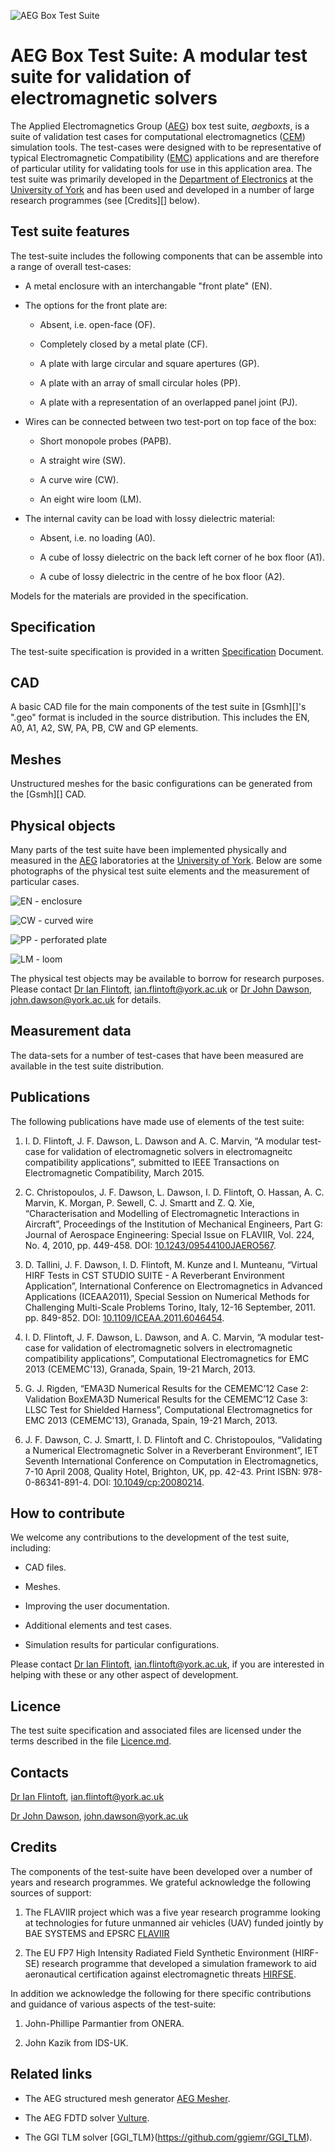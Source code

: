 ![](https://bytebucket.org/uoyaeg/aegboxts/wiki/box.jpg "AEG Box Test Suite")

# AEG Box Test Suite: A modular test suite for validation of electromagnetic solvers

The Applied Electromagnetics Group ([AEG][]) box test suite, *aegboxts*,
is a suite of validation test cases for computational electromagnetics ([CEM][])
simulation tools. The test-cases were designed with to be representative of 
typical Electromagnetic Compatibility ([EMC][]) applications and are therefore 
of particular utility for validating tools for use in this application area. 
The test suite was primarily developed in the [Department of Electronics][] at the
[University of York][] and has been used and developed in a number of large 
research programmes (see [Credits][] below).

## Test suite features

The test-suite includes the following components that can be assemble into a range
of overall test-cases:

* A metal enclosure with an interchangable "front plate" (EN).

* The options for the front plate are:

  - Absent, i.e. open-face (OF).
  
  - Completely closed by a metal plate (CF).
  
  - A plate with large circular and square apertures (GP).
  
  - A plate with an array of small circular holes (PP).
  
  - A plate with a representation of an overlapped panel joint (PJ).

* Wires can be connected between two test-port on top face of the box:

  - Short monopole probes (PAPB).

  - A straight wire (SW).
  
  - A curve wire (CW).
  
  - An eight wire loom (LM).
  
* The internal cavity can be load with lossy dielectric material:

  - Absent, i.e. no loading (A0).
  
  - A cube of lossy dielectric on the back left corner of he box floor (A1).
  
  - A cube of lossy dielectric in the centre of he box floor (A2).
  
Models for the materials are provided in the specification.

## Specification

The test-suite specification is provided in a written [Specification][] Document.

## CAD

A basic CAD file for the main components of the test suite in [Gsmh][]'s ".geo" format
is included in the source distribution. This includes the EN, A0, A1, A2, SW, PA, PB,
CW and GP elements.

## Meshes

Unstructured meshes for the basic configurations can be generated from the [Gsmh][] CAD.

## Physical objects

Many parts of the test suite have been implemented physically and measured in the [AEG][]
laboratories at the [University of York][]. Below are some photographs of the physical 
test suite elements and the measurement of particular cases.

![](https://bytebucket.org/uoyaeg/aegboxtc/wiki/EN.jpg "EN - enclosure")

![](https://bytebucket.org/uoyaeg/aegboxtc/wiki/EN.jpg "CW - curved wire")

![](https://bytebucket.org/uoyaeg/aegboxtc/wiki/PP.jpg "PP - perforated plate")

![](https://bytebucket.org/uoyaeg/aegboxtc/wiki/LM.jpg "LM - loom")

The physical test objects may be available to borrow for research purposes. Please contact 
[Dr Ian Flintoft], <ian.flintoft@york.ac.uk> or [Dr John Dawson], <john.dawson@york.ac.uk> for details.

## Measurement data

The data-sets for a number of test-cases that have been measured are available in the test suite 
distribution.

## Publications

The following publications have made use of elements of the test suite:

1. I. D. Flintoft, J. F. Dawson, L. Dawson and A. C. Marvin, “A modular test-case for validation of electromagnetic solvers in electromagneitc compatibility applications”, submitted to IEEE Transactions on Electromagnetic Compatibility, March 2015.

2. C. Christopoulos, J. F. Dawson, L. Dawson, I. D. Flintoft, O. Hassan, A. C. Marvin, K. Morgan, P. Sewell, C. J. Smartt and Z. Q. Xie, “Characterisation and Modelling of Electromagnetic Interactions in Aircraft”, Proceedings of the Institution of Mechanical Engineers, Part G: Journal of Aerospace Engineering: Special Issue on FLAVIIR, Vol. 224, No. 4, 2010, pp. 449-458. DOI: [10.1243/09544100JAERO567](http://dx.doi.org/10.1243/09544100JAERO567).

3. D. Tallini, J. F. Dawson, I. D. Flintoft, M. Kunze and I. Munteanu, “Virtual HIRF Tests in CST STUDIO SUITE - A Reverberant Environment Application”, International Conference on Electromagnetics in Advanced Applications (ICEAA2011), Special Session on Numerical Methods for Challenging Multi-Scale Problems Torino, Italy, 12-16 September, 2011. pp. 849-852. DOI: [10.1109/ICEAA.2011.6046454](http://dx.doi.org/10.1109/ICEAA.2011.6046454).

4. I. D. Flintoft, J. F. Dawson, L. Dawson, and A. C. Marvin, “A modular test-case for validation of electromagnetic solvers in electromagnetic compatibility applications”, Computational Electromagnetics for EMC 2013 (CEMEMC'13), Granada, Spain, 19-21 March, 2013.

5. G. J. Rigden, “EMA3D Numerical Results for the CEMEMC’12 Case 2: Validation BoxEMA3D Numerical Results for the CEMEMC’12 Case 3: LLSC Test for Shielded Harness”, Computational Electromagnetics for EMC 2013 (CEMEMC'13), Granada, Spain, 19-21 March, 2013.

6. J. F. Dawson, C. J. Smartt, I. D. Flintoft and C. Christopoulos, “Validating a Numerical Electromagnetic Solver in a Reverberant Environment”, IET Seventh International Conference on Computation in Electromagnetics, 7-10 April 2008, Quality Hotel, Brighton, UK, pp. 42-43. Print ISBN: 978-0-86341-891-4. DOI: [10.1049/cp:20080214](http://dx.doi.org/10.1049/cp:20080214).

## How to contribute

We welcome any contributions to the development of the test suite, including:

* CAD files.

* Meshes.

* Improving the user documentation.

* Additional elements and test cases.

* Simulation results for particular configurations.

Please contact [Dr Ian Flintoft], <ian.flintoft@york.ac.uk>, if you are interested in helping with
these or any other aspect of development.

## Licence

The test suite specification and associated files are licensed under the terms described in the file [Licence.md][].

## Contacts

[Dr Ian Flintoft][], <ian.flintoft@york.ac.uk>

[Dr John Dawson][], <john.dawson@york.ac.uk>

## Credits

The components of the test-suite have been developed over a number of years and research programmes. We grateful acknowledge
the following sources of support:

1. The FLAVIIR project which was a five year research programme looking at technologies for future 
   unmanned air vehicles (UAV) funded jointly by BAE SYSTEMS and EPSRC [FLAVIIR][]

2. The EU FP7 High Intensity Radiated Field Synthetic Environment (HIRF-SE) research programme
   that developed a simulation framework to aid aeronautical certification against electromagnetic threats [HIRFSE][].

In addition we acknowledge the following for there specific contributions and guidance of various aspects of the
test-suite:

1. John-Phillipe Parmantier from ONERA.

2. John Kazik from IDS-UK.

## Related links

* The AEG structured mesh generator [AEG Mesher](https://bitbucket.org/uoyaeg/aegmesher).

* The AEG FDTD solver [Vulture](https://bitbucket.org/uoyaeg/vulture). 

* The GGI TLM solver [GGI_TLM}(https://github.com/ggiemr/GGI_TLM). 


[Dr Ian Flintoft]: http://www.elec.york.ac.uk/staff/idf1.html
[Dr John Dawson]: http://www.elec.york.ac.uk/staff/jfd1.html
[University of York]: http://www.york.ac.uk
[Department of Electronics]: http://www.elec.york.ac.uk
[AEG]: http://www.elec.york.ac.uk/research/physLayer/appliedEM.html
[FLAVIIR]: http://www.flaviir.com
[HIRFSE]: http://ec.europa.eu/research/transport/projects/items/hirf_se_en.htm
[ONERA]: http://www.onera.fr/en
[IDSUK]: https://www.idscorporation.com/uk

[CEM]: http://en.wikipedia.org/wiki/Computational_electromagnetics
[EMC]: http://en.wikipedia.org/wiki/Electromagnetic_compatibility
[Gmsh]: http://geuz.org/gmsh
[Mercurial]: http://mercurial.selenic.com

[CC-BY-ND]: http://creativecommons.org/licenses/by-nd/4.0/deed.en_GB
[Licence.md]: https://bitbucket.org/uoyaeg/aegboxts/src/tip/Licence.md
[Specification]: https://bitbucket.org/uoyaeg/aegboxts/src/tip/Specification/Specification.doc
